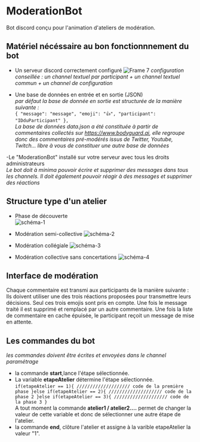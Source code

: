 # ModerationBot
Bot discord conçu pour l'animation d'ateliers de modération.
## Matériel nécéssaire au bon fonctionnnement du bot
- Un serveur discord correctement configuré
![Frame 7](https://user-images.githubusercontent.com/85356491/120828148-79705480-c55c-11eb-8ba6-2c94517e821d.png)
*configuration conseillée : un channel textuel par participant + un channel textuel commun + un channel de configuration* 


- Une base de données en entrée et en sortie (JSON)  
*par défaut la base de donnée en sortie est structurée de la manière suivante :*  
`{
    "message": "message",
    "emoji": "👍",
    "participant": "IDduParticipant"
  },`  
*La base de données data.json a été constituée à partir de commentaires collectés sur https://www.bodyguard.ai, elle regroupe donc des commentaires pré-modérés issus de Twitter, Youtube, Twitch... libre à vous de constituer une autre base de données*

-Le "ModerationBot" installé sur votre serveur avec tous les droits administrateurs  
*Le bot doit à minima pouvoir écrire et supprimer des messages dans tous les channels. Il doit également pouvoir réagir à des messages et supprimer des réactions*  

## Structure type d'un atelier
- Phase de découverte  
![schéma-1](https://user-images.githubusercontent.com/85356491/120850826-420fa100-c578-11eb-80e2-27971af7d67d.png)
- Modération semi-collective
![schéma-2](https://user-images.githubusercontent.com/85356491/120850916-63708d00-c578-11eb-86a0-be281f88f3a6.png)
- Modération collégiale
![schéma-3](https://user-images.githubusercontent.com/85356491/120851818-a717c680-c579-11eb-9f00-15e6beffa4a0.png)



- Modération collective sans concertations
![schéma-4](https://user-images.githubusercontent.com/85356491/120851141-bb0ef880-c578-11eb-99f5-f9c1f789aeb5.png)


## Interface de modération
Chaque commentaire est transmi aux participants de la manière suivante : 
Ils doivent utiliser une des trois réactions proposées pour transmettre leurs décisions. Seul ces trois emojis sont pris en compte. Une fois le message traité il est supprimé et remplacé par un autre commentaire. Une fois la liste de commentaire en cache épuisée, le participant reçoit un message de mise en attente.


## Les commandes du bot 
*les commandes doivent être écrites et envoyées dans le channel paramétrage*
- la commande **start**,lance l'étape sélectionnée.
- La variable **etapeAtelier** détermine l'étape sélectionnée.  
`if(etapeAtelier == 1){
//////////////////// code de la première phase
}else if(etapeAtelier == 2){
//////////////////// code de la phase 2
}else if(etapeAtelier == 3){
//////////////////// code de la phase 3
}`  
A tout moment la commande **atelier1 / atelier2....** permet de changer la valeur de cette variable et donc de sélectionner une autre étape de l'atelier.
- la commande **end**, clôture l'atelier et assigne à la varible etapeAtelier la valeur "1".
